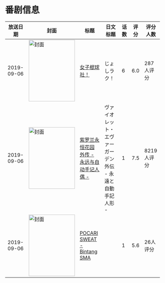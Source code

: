# 番剧信息

|放送日期|封面|标题|日文标题|话数|评分|评分人数|
|---|---|---|---|---|---|---|
|2019-09-06|<img src="/img/no_icon_subject.png" alt="封面" style="width:150px;height:200px;object-fit:cover;">|[女子棍球社！](https://bangumi.tv/subject/249620)|じょしラク！|6|6.0|287人评分|
|2019-09-06|<img src="//lain.bgm.tv/pic/cover/c/f0/15/280837_L6VeG.jpg" alt="封面" style="width:150px;height:200px;object-fit:cover;">|[紫罗兰永恒花园 外传 - 永远与自动手记人偶 -](https://bangumi.tv/subject/280837)|ヴァイオレット・エヴァーガーデン 外伝 - 永遠と自動手記人形 -|1|7.5|8219人评分|
|2019-09-06|<img src="//lain.bgm.tv/pic/cover/c/b0/b7/293801_2p2OC.jpg" alt="封面" style="width:150px;height:200px;object-fit:cover;">|[POCARI SWEAT - Bintang SMA](https://bangumi.tv/subject/293801)||1|5.6|26人评分|
